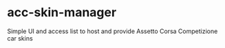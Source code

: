 # acc-skin-manager
Simple UI and access list to host and provide Assetto Corsa Competizione car skins
